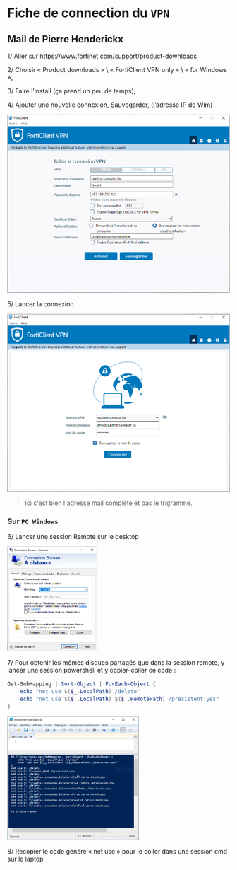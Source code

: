 # Fiche de connection du `VPN`

## Mail de Pierre Henderickx

1/ Aller sur https://www.fortinet.com/support/product-downloads

2/ Choisir « Product downloads » \ « FortiClient VPN only » \ « for Windows »,

 3/ Faire l’install (ça prend un peu de temps),

 4/ Ajouter une nouvelle connexion, Sauvegarder, (l’adresse IP de Wim)

<img src="assets/thumbnail_image001.png" alt="thumbnail_image001" style="zoom:67%;" />



5/ Lancer la connexion

<img src="assets/thumbnail_image002.png" alt="thumbnail_image002" style="zoom:67%;" />

> Ici c'est bien l'adresse mail complète et pas le trigramme.

### Sur `PC Windows`

6/ Lancer une session Remote sur le desktop

<img src="assets/thumbnail_image003.png" alt="thumbnail_image003" style="zoom:50%;" />



 

7/ Pour obtenir les mêmes disques partagés que dans la session remote, y lancer une session powershell et y copier-coller ce code :

```powershell
Get-SmbMapping | Sort-Object | ForEach-Object {
	echo "net use $($_.LocalPath) /delete"
    echo "net use $($_.LocalPath) $($_.RemotePath) /presistent:yes"
}
```

<img src="assets/thumbnail_image004.png" alt="thumbnail_image004" style="zoom:50%;" />



8/ Recopier le code généré « net use » pour le coller dans une session cmd sur le laptop  















